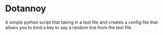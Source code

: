 Dotannoy
========

A simple python script that taking in a text file and creates a config file that allows you to bind a key to say a random line from the text file.

